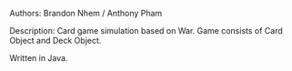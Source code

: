 Authors: Brandon Nhem / Anthony Pham

Description: Card game simulation based on War. Game consists of Card Object and Deck Object.

Written in Java.
